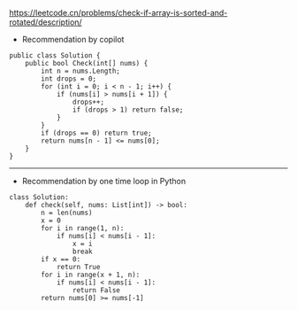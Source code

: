 https://leetcode.cn/problems/check-if-array-is-sorted-and-rotated/description/ 

- Recommendation by copilot
```
public class Solution {
    public bool Check(int[] nums) {
        int n = nums.Length;
        int drops = 0;
        for (int i = 0; i < n - 1; i++) {
            if (nums[i] > nums[i + 1]) {
                drops++;
                if (drops > 1) return false;
            }
        }
        if (drops == 0) return true;
        return nums[n - 1] <= nums[0];
    }
}
```

---

- Recommendation by one time loop in Python
```
class Solution:
    def check(self, nums: List[int]) -> bool:
        n = len(nums)
        x = 0
        for i in range(1, n):
            if nums[i] < nums[i - 1]:
                x = i
                break
        if x == 0:
            return True
        for i in range(x + 1, n):
            if nums[i] < nums[i - 1]:
                return False
        return nums[0] >= nums[-1]
        
```

